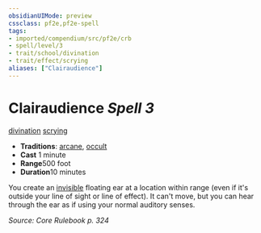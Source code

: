 ```yaml
---
obsidianUIMode: preview
cssclass: pf2e,pf2e-spell
tags:
- imported/compendium/src/pf2e/crb
- spell/level/3
- trait/school/divination
- trait/effect/scrying
aliases: ["Clairaudience"]
---
```

# Clairaudience *Spell 3*   
[divination](divination.md)  [scrying](rules/traits/scrying.md)  

- **Traditions**: [arcane](arcane.md), [occult](occult.md)
- **Cast** 1 minute 
- **Range**500 foot
- **Duration**10 minutes

You create an [invisible](conditions.md#Invisible) floating ear at a location within range (even if it's outside your line of sight or line of effect). It can't move, but you can hear through the ear as if using your normal auditory senses.

*Source: Core Rulebook p. 324*